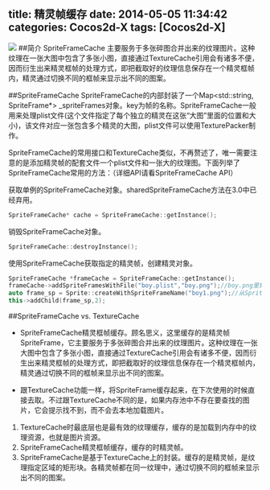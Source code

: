 title: 精灵帧缓存
date: 2014-05-05 11:34:42
categories: Cocos2d-X
tags: [Cocos2d-X]
---
![](https://github.com/zt1991616/blog/master/raw/Image/14050501.png)
##简介
SpriteFrameCache 主要服务于多张碎图合并出来的纹理图片。这种纹理在一张大图中包含了多张小图，直接通过TextureCache引用会有诸多不便，因而衍生出来精灵框帧的处理方式，即把截取好的纹理信息保存在一个精灵框帧内，精灵通过切换不同的框帧来显示出不同的图案。

##SpriteFrameCache
SpriteFrameCache的内部封装了一个Map<std::string, SpriteFrame*> _spriteFrames对象。key为帧的名称。SpriteFrameCache一般用来处理plist文件(这个文件指定了每个独立的精灵在这张“大图”里面的位置和大小)，该文件对应一张包含多个精灵的大图，plist文件可以使用TexturePacker制作。
 
SpriteFrameCache的常用接口和TextureCache类似，不再赘述了，唯一需要注意的是添加精灵帧的配套文件一个plist文件和一张大的纹理图。下面列举了SpriteFrameCache常用的方法：（详细API请看SpriteFrameCache API）
 
获取单例的SpriteFrameCache对象。sharedSpriteFrameCache方法在3.0中已经弃用。
```c++
SpriteFrameCache* cache = SpriteFrameCache::getInstance();  
```

销毁SpriteFrameCache对象。
```c++
SpriteFrameCache::destroyInstance(); 
```

使用SpriteFrameCache获取指定的精灵帧，创建精灵对象。
```c++
SpriteFrameCache *frameCache = SpriteFrameCache::getInstance(); 
frameCache->addSpriteFramesWithFile("boy.plist","boy.png");//boy.png里集合了boy1.png,boy2.png这些小图 
auto frame_sp = Sprite::createWithSpriteFrameName("boy1.png");//从SpriteFrameCache缓存中找到boy1.png这张图片. 
this->addChild(frame_sp,2); 
```

##SpriteFrameCache vs. TextureCache 
- SpriteFrameCache精灵框帧缓存。顾名思义，这里缓存的是精灵帧SpriteFrame，它主要服务于多张碎图合并出来的纹理图片。这种纹理在一张大图中包含了多张小图，直接通过TextureCache引用会有诸多不便，因而衍生出来精灵框帧的处理方式，即把截取好的纹理信息保存在一个精灵框帧内，精灵通过切换不同的框帧来显示出不同的图案。
 
- 跟TextureCache功能一样，将SpriteFrame缓存起来，在下次使用的时候直接去取。不过跟TextureCache不同的是，如果内存池中不存在要查找的图片，它会提示找不到，而不会去本地加载图片。
 
1. TextureCache时最底层也是最有效的纹理缓存，缓存的是加载到内存中的纹理资源，也就是图片资源。
2. SpriteFrameCache精灵框帧缓存，缓存的时精灵帧。
3. SpriteFrameCache是基于TextureCache上的封装。缓存的是精灵帧，是纹理指定区域的矩形块。各精灵帧都在同一纹理中，通过切换不同的框帧来显示出不同的图案。